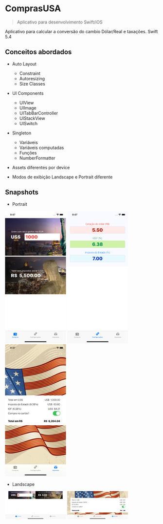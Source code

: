 # ComprasUSA
> Aplicativo para desenvolvimento Swift/iOS

Aplicativo para calcular a conversão do cambio Dólar/Real e taxações.
Swift 5.4

## Conceitos abordados

* Auto Layout
    * Constraint
    * Autoresizing 
    * Size Classes

* UI Components
    * UIView
    * UIImage
    * UITabBarController
    * UIStackView
    * UISwitch

* Singleton
    * Variáveis
    * Variáveis computadas
    * Funções
    * NumberFormatter

* Assets diferentes por device

* Modos de exibição Landscape e Portrait diferente

## Snapshots

* Portrait

<img src="1.png" width="200">
<img src="3.png" width="200">
<img src="2.png" width="200">

* Landscape

<img src="4.png" width="200">
<img src="5.png" width="200">
